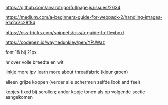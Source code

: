 https://github.com/alvarotrigo/fullpage.js/issues/2634

https://medium.com/a-beginners-guide-for-webpack-2/handling-images-e1a2a2c28f8d

https://css-tricks.com/snippets/css/a-guide-to-flexbox/

https://codepen.io/waynedunkley/pen/YPJWaz

font 18 bij 21px

hr over volle breedte en wit

linkje more ipv learn more about threatfabric (kleur groen)

alleen grijze koppen (verder alle schermen zelfde look and feel)

kopjes fixed bij scrollen; ander kopje tonen als op volgende sectie aangekomen

